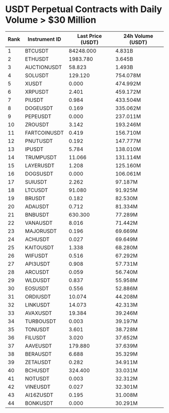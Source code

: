 # USDT Perpetual Contracts with Daily Volume > $30 Million

| Rank | Instrument ID | Last Price (USDT) | 24h Volume (USDT) |
|------|---------------|-------------------|-------------------|
| 1 | BTCUSDT | 84248.000 | 4.831B |
| 2 | ETHUSDT | 1983.780 | 3.645B |
| 3 | AUCTIONUSDT | 58.823 | 1.493B |
| 4 | SOLUSDT | 129.120 | 754.078M |
| 5 | XUSDT | 0.000 | 474.992M |
| 6 | XRPUSDT | 2.401 | 459.172M |
| 7 | PIUSDT | 0.984 | 433.504M |
| 8 | DOGEUSDT | 0.169 | 335.062M |
| 9 | PEPEUSDT | 0.000 | 237.011M |
| 10 | ZROUSDT | 3.142 | 193.246M |
| 11 | FARTCOINUSDT | 0.419 | 156.710M |
| 12 | PNUTUSDT | 0.192 | 147.777M |
| 13 | IPUSDT | 5.784 | 138.010M |
| 14 | TRUMPUSDT | 11.066 | 131.114M |
| 15 | LAYERUSDT | 1.208 | 125.160M |
| 16 | DOGSUSDT | 0.000 | 106.061M |
| 17 | SUIUSDT | 2.262 | 97.187M |
| 18 | LTCUSDT | 91.080 | 91.925M |
| 19 | BRUSDT | 0.182 | 82.530M |
| 20 | ADAUSDT | 0.712 | 81.334M |
| 21 | BNBUSDT | 630.300 | 77.289M |
| 22 | VANAUSDT | 8.016 | 71.442M |
| 23 | MAJORUSDT | 0.196 | 69.669M |
| 24 | ACHUSDT | 0.027 | 69.649M |
| 25 | KAITOUSDT | 1.338 | 68.280M |
| 26 | WIFUSDT | 0.516 | 67.292M |
| 27 | API3USDT | 0.908 | 57.731M |
| 28 | ARCUSDT | 0.059 | 56.740M |
| 29 | WLDUSDT | 0.837 | 55.958M |
| 30 | EOSUSDT | 0.556 | 52.886M |
| 31 | ORDIUSDT | 10.074 | 44.208M |
| 32 | LINKUSDT | 14.073 | 42.313M |
| 33 | AVAXUSDT | 19.384 | 39.246M |
| 34 | TURBOUSDT | 0.003 | 39.197M |
| 35 | TONUSDT | 3.601 | 38.728M |
| 36 | FILUSDT | 3.020 | 37.652M |
| 37 | AAVEUSDT | 179.880 | 37.639M |
| 38 | BERAUSDT | 6.688 | 35.329M |
| 39 | ZETAUSDT | 0.282 | 34.911M |
| 40 | BCHUSDT | 324.400 | 33.031M |
| 41 | NOTUSDT | 0.003 | 32.312M |
| 42 | VINEUSDT | 0.027 | 32.301M |
| 43 | AI16ZUSDT | 0.195 | 31.008M |
| 44 | BONKUSDT | 0.000 | 30.291M |
